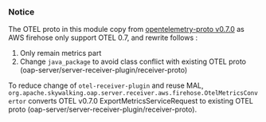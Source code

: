 ### Notice
The OTEL proto in this module copy from [opentelemetry-proto v0.7.0](https://github.com/open-telemetry/opentelemetry-proto/tree/v0.7.0) as AWS firehose only support OTEL 0.7, and rewrite follows :

1. Only remain metrics part
2. Change `java_package` to avoid class conflict with existing OTEL proto (oap-server/server-receiver-plugin/receiver-proto)

To reduce change of `otel-receiver-plugin` and reuse MAL, `org.apache.skywalking.oap.server.receiver.aws.firehose.OtelMetricsConvertor` converts OTEL v0.7.0 ExportMetricsServiceRequest to existing OTEL proto (oap-server/server-receiver-plugin/receiver-proto).
